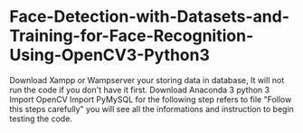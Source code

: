 # Face-Detection-with-Datasets-and-Training-for-Face-Recognition-Using-OpenCV3-Python3
Download Xampp or Wampserver your storing data in database, It will not run the code if you don't have it first.
Download Anaconda 3 python 3
Import OpenCV
Import PyMySQL
for the following step refers to file "Follow this steps carefully" you will see all the informations and instruction to begin testing the code.
